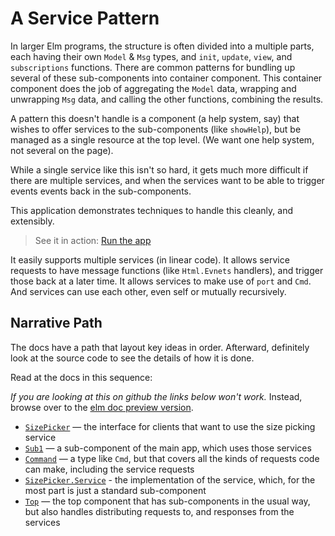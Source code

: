# A Service Pattern

In larger Elm programs, the structure is often divided into a multiple parts,
each having their own `Model` & `Msg` types, and `init`, `update`, `view`, and
`subscriptions` functions. There are common patterns for bundling up several of
these sub-components into container component. This container component does the
job of aggregating the `Model` data, wrapping and unwrapping `Msg` data, and
calling the other functions, combining the results.

A pattern this doesn't handle is a component (a help system, say) that wishes to
offer services to the sub-components (like `showHelp`), but be managed as a
single resource at the top level. (We want one help system, not several on the
page).

While a single service like this isn't so hard, it gets much more difficult if
there are multiple services, and when the services want to be able to trigger
events events back in the sub-components.

This application demonstrates techniques to handle this cleanly, and
extensibly.

> See it in action: [Run the app](https://mzero.github.io/elm-service-pattern/)

It easily supports multiple services (in linear code). It allows service
requests to have message functions (like `Html.Evnets` handlers), and trigger
those back at a later time. It allows services to make use of `port` and `Cmd`.
And services can use each other, even self or mutually recursively.

## Narrative Path

The docs have a path that layout key ideas in order. Afterward, definitely
look at the source code to see the details of how it is done.

Read at the docs in this sequence:

_If you are looking at this on github the links below won't work._ Instead,
browse over to the [elm doc preview version](https://elm-doc-preview.netlify.com/?repo=mzero%2Felm-service-pattern).

- [`SizePicker`](SizePicker) — the interface for clients that want to use the
  size picking service
- [`Sub1`](Sub1) — a sub-component of the main app, which uses those services
- [`Command`](Command) — a type like `Cmd`, but that covers all the kinds of 
  requests code can make, including the service requests
- [`SizePicker.Service`](SizePicker.Service) - the implementation of the
  service, which, for the most part is just a standard sub-component
- [`Top`](Top) — the top component that has sub-components in the usual way,
  but also handles distributing requests to, and responses from the services

